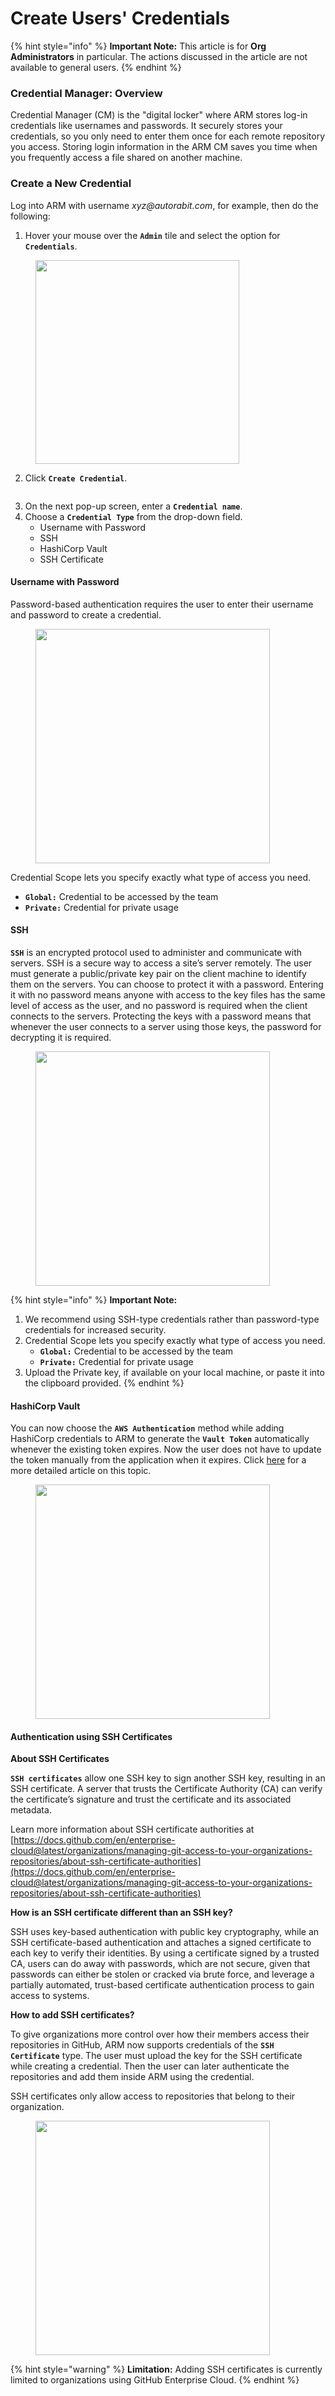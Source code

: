 # Create Users' Credentials

{% hint style="info" %}
**Important Note:** This article is for **Org Administrators** in particular. The actions discussed in the article are not available to general users.&#x20;
{% endhint %}

### Credential Manager: Overview <a href="#credential-manager-overview" id="credential-manager-overview"></a>

Credential Manager (CM) is the "digital locker" where ARM stores log-in credentials like usernames and passwords. It securely stores your credentials, so you only need to enter them once for each remote repository you access. Storing login information in the ARM CM saves you time when you frequently access a file shared on another machine.&#x20;

### Create a New Credential <a href="#create-a-new-credential" id="create-a-new-credential"></a>

Log into ARM with username _xyz@autorabit.com_, for example, then do the following:&#x20;

1. Hover your mouse over the **`Admin`** tile and select the option for **`Credentials`**.

<figure><img src="../../../../.gitbook/assets/image (41) (1) (1) (1) (1).png" alt="" width="326"><figcaption></figcaption></figure>

2. Click **`Create Credential`**.

<figure><img src="../../../../.gitbook/assets/image (42) (1) (1) (1) (1).png" alt=""><figcaption></figcaption></figure>

3. On the next pop-up screen, enter a **`Credential name`**.
4. Choose a **`Credential Type`** from the drop-down field.&#x20;
   * Username with Password&#x20;
   * SSH
   * HashiCorp Vault
   * SSH Certificate

#### Username with Password  <a href="#username-with-password" id="username-with-password"></a>

Password-based authentication requires the user to enter their username and password to create a credential.

<figure><img src="../../../../.gitbook/assets/image (43) (1) (1) (1) (1).png" alt="" width="375"><figcaption></figcaption></figure>

Credential Scope lets you specify exactly what type of access you need.&#x20;

* **`Global:`** Credential to be accessed by the team
* **`Private:`** Credential for private usage

#### SSH <a href="#ssh" id="ssh"></a>

**`SSH`** is an encrypted protocol used to administer and communicate with servers. SSH is a secure way to access a site’s server remotely. The user must generate a public/private key pair on the client machine to identify them on the servers. You can choose to protect it with a password. Entering it with no password means anyone with access to the key files has the same level of access as the user, and no password is required when the client connects to the servers. Protecting the keys with a password means that whenever the user connects to a server using those keys, the password for decrypting it is required.

<figure><img src="../../../../.gitbook/assets/image (44) (1) (1) (1) (1).png" alt="" width="375"><figcaption></figcaption></figure>

{% hint style="info" %}
**Important Note:**

1. We recommend using SSH-type credentials rather than password-type credentials for increased security.
2. Credential Scope lets you specify exactly what type of access you need.
   * **`Global:`** Credential to be accessed by the team
   * **`Private:`** Credential for private usage
3. Upload the Private key, if available on your local machine, or paste it into the clipboard provided.
{% endhint %}

#### HashiCorp Vault <a href="#hashicorp-vault" id="hashicorp-vault"></a>

You can now choose the **`AWS Authentication`** method while adding HashiCorp credentials to ARM to generate the **`Vault Token`** automatically whenever the existing token expires. Now the user does not have to update the token manually from the application when it expires. Click [here](https://knowledgebase.autorabit.com/docs/hashicorp-vault#5-adding-hashicorp-credential-into-autorabit) for a more detailed article on this topic.

<figure><img src="../../../../.gitbook/assets/image (45) (1) (1) (1) (1).png" alt="" width="375"><figcaption></figcaption></figure>

#### Authentication using SSH Certificates <a href="#authentication-using-ssh-certificates" id="authentication-using-ssh-certificates"></a>

**About SSH Certificates**

**`SSH certificates`** allow one SSH key to sign another SSH key, resulting in an SSH certificate. A server that trusts the Certificate Authority (CA) can verify the certificate’s signature and trust the certificate and its associated metadata.

Learn more information about SSH certificate authorities at [https://docs.github.com/en/enterprise-cloud@latest/organizations/managing-git-access-to-your-organizations-repositories/about-ssh-certificate-authorities](https://docs.github.com/en/enterprise-cloud@latest/organizations/managing-git-access-to-your-organizations-repositories/about-ssh-certificate-authorities)

**How is an SSH certificate different than an SSH key?**

SSH uses key-based authentication with public key cryptography, while an SSH certificate-based authentication and attaches a signed certificate to each key to verify their identities. By using a certificate signed by a trusted CA, users can do away with passwords, which are not secure, given that passwords can either be stolen or cracked via brute force, and leverage a partially automated, trust-based certificate authentication process to gain access to systems.

**How to add SSH certificates?**

To give organizations more control over how their members access their repositories in GitHub, ARM now supports credentials of the **`SSH Certificate`** type. The user must upload the key for the SSH certificate while creating a credential. Then the user can later authenticate the repositories and add them inside ARM using the credential.

SSH certificates only allow access to repositories that belong to their organization.

<figure><img src="../../../../.gitbook/assets/image (46) (1) (1) (1) (1).png" alt="" width="375"><figcaption></figcaption></figure>

{% hint style="warning" %}
**Limitation:** Adding SSH certificates is currently limited to organizations using GitHub Enterprise Cloud.
{% endhint %}
